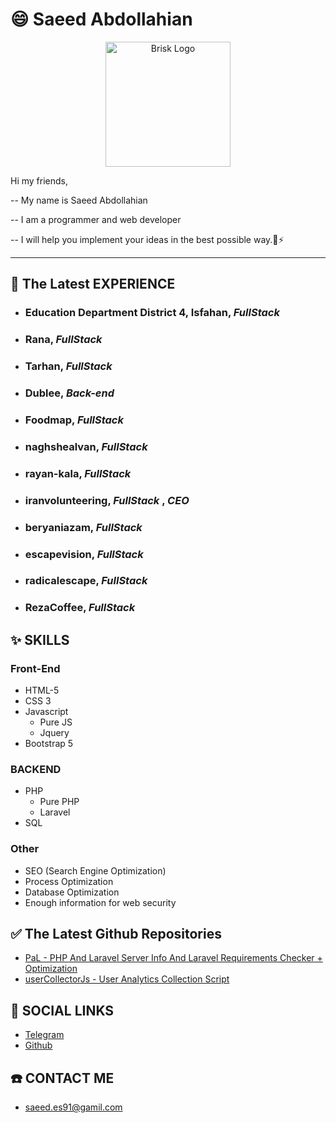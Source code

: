 # 😄 Saeed Abdollahian

<p align="center">
<img alt="Brisk Logo" src="https://avatars.githubusercontent.com/u/8615309?v=4" data-canonical-src="https://avatars.githubusercontent.com/u/8615309?v=4" width="200" height="200" />
</p>

<p>
Hi my friends,
</p>
<p>
-- My name is Saeed Abdollahian
</p>
<p>
-- I am a programmer and web developer
</p>
<p>
-- I will help you implement your ideas in the best possible way.🌱⚡
</p>
<hr>
  
## 🧩 The Latest EXPERIENCE

* ### **Education Department District 4, Isfahan,** *FullStack*
* ### **Rana,** *FullStack*
* ### **Tarhan,** *FullStack*
* ### **Dublee,** *Back-end*
* ### **Foodmap,** *FullStack*
* ### **naghshealvan,** *FullStack*
* ### **rayan-kala,** *FullStack*
* ### **iranvolunteering,** *FullStack* , *CEO*
* ### **beryaniazam,** *FullStack*
* ### **escapevision,** *FullStack*
* ### **radicalescape,** *FullStack*
* ### **RezaCoffee,** *FullStack*

## ✨ SKILLS

### Front-End
* HTML-5
* CSS 3
* Javascript
  * Pure JS
  * Jquery
* Bootstrap 5

### BACKEND
* PHP
  * Pure PHP 
  * Laravel
* SQL

### Other
* SEO (Search Engine Optimization)
* Process Optimization
* Database Optimization
* Enough information for web security

## ✅ The Latest Github Repositories
* [PaL - PHP And Laravel Server Info And Laravel Requirements Checker + Optimization](//github.com/saeedvir/PaL-Server-Info)
* [userCollectorJs - User Analytics Collection Script](https://github.com/saeedvir/userCollectorJs)

## 💬 SOCIAL LINKS

* [Telegram](//t.me/PhpWebDeveloper)
* [Github](//github.com/saeedvir)

## ☎️ CONTACT ME

* [saeed.es91@gamil.com](mailto:saeed.es91@gmail.com)
